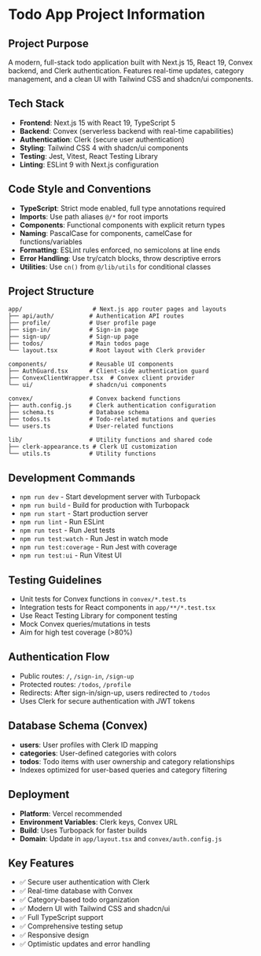# Todo App Project Information

## Project Purpose
A modern, full-stack todo application built with Next.js 15, React 19, Convex backend, and Clerk authentication. Features real-time updates, category management, and a clean UI with Tailwind CSS and shadcn/ui components.

## Tech Stack
- **Frontend**: Next.js 15 with React 19, TypeScript 5
- **Backend**: Convex (serverless backend with real-time capabilities)
- **Authentication**: Clerk (secure user authentication)
- **Styling**: Tailwind CSS 4 with shadcn/ui components
- **Testing**: Jest, Vitest, React Testing Library
- **Linting**: ESLint 9 with Next.js configuration

## Code Style and Conventions
- **TypeScript**: Strict mode enabled, full type annotations required
- **Imports**: Use path aliases `@/*` for root imports
- **Components**: Functional components with explicit return types
- **Naming**: PascalCase for components, camelCase for functions/variables
- **Formatting**: ESLint rules enforced, no semicolons at line ends
- **Error Handling**: Use try/catch blocks, throw descriptive errors
- **Utilities**: Use `cn()` from `@/lib/utils` for conditional classes

## Project Structure
```
app/                    # Next.js app router pages and layouts
├── api/auth/          # Authentication API routes
├── profile/           # User profile page
├── sign-in/           # Sign-in page
├── sign-up/           # Sign-up page
├── todos/             # Main todos page
└── layout.tsx         # Root layout with Clerk provider

components/            # Reusable UI components
├── AuthGuard.tsx      # Client-side authentication guard
├── ConvexClientWrapper.tsx  # Convex client provider
└── ui/                # shadcn/ui components

convex/                # Convex backend functions
├── auth.config.js     # Clerk authentication configuration
├── schema.ts          # Database schema
├── todos.ts           # Todo-related mutations and queries
└── users.ts           # User-related functions

lib/                   # Utility functions and shared code
├── clerk-appearance.ts # Clerk UI customization
└── utils.ts           # Utility functions
```

## Development Commands
- `npm run dev` - Start development server with Turbopack
- `npm run build` - Build for production with Turbopack
- `npm run start` - Start production server
- `npm run lint` - Run ESLint
- `npm run test` - Run Jest tests
- `npm run test:watch` - Run Jest in watch mode
- `npm run test:coverage` - Run Jest with coverage
- `npm run test:ui` - Run Vitest UI

## Testing Guidelines
- Unit tests for Convex functions in `convex/*.test.ts`
- Integration tests for React components in `app/**/*.test.tsx`
- Use React Testing Library for component testing
- Mock Convex queries/mutations in tests
- Aim for high test coverage (>80%)

## Authentication Flow
- Public routes: `/`, `/sign-in`, `/sign-up`
- Protected routes: `/todos`, `/profile`
- Redirects: After sign-in/sign-up, users redirected to `/todos`
- Uses Clerk for secure authentication with JWT tokens

## Database Schema (Convex)
- **users**: User profiles with Clerk ID mapping
- **categories**: User-defined categories with colors
- **todos**: Todo items with user ownership and category relationships
- Indexes optimized for user-based queries and category filtering

## Deployment
- **Platform**: Vercel recommended
- **Environment Variables**: Clerk keys, Convex URL
- **Build**: Uses Turbopack for faster builds
- **Domain**: Update in `app/layout.tsx` and `convex/auth.config.js`

## Key Features
- ✅ Secure user authentication with Clerk
- ✅ Real-time database with Convex
- ✅ Category-based todo organization
- ✅ Modern UI with Tailwind CSS and shadcn/ui
- ✅ Full TypeScript support
- ✅ Comprehensive testing setup
- ✅ Responsive design
- ✅ Optimistic updates and error handling